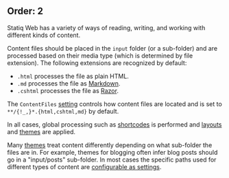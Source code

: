 Order: 2
---
Statiq Web has a variety of ways of reading, writing, and working with different kinds of content.


Content files should be placed in the `input` folder (or a sub-folder) and are processed based on their media type (which is determined by file extension). The following extensions are recognized by default:

- `.html` processes the file as plain HTML.
- `.md` processes the file as [Markdown](xref:web-markdown).
- `.cshtml` processes the file as [Razor](xref:web-razor).

The `ContentFiles` [setting](xref:web-settings) controls how content files are located and is set to `**/{!_,}*.{html,cshtml,md}` by default.

In all cases, global processing such as [shortcodes](xref:web-shortcodes) is performed and [layouts](xref:web-templates#layouts) and [themes](xref:web-themes) are applied.

Many [themes](xref:web-themes) treat content differently depending on what sub-folder the files are in. For example, themes for blogging often infer blog posts should go in a "input/posts" sub-folder. In most cases the specific paths used for different types of content are [configurable as settings](xref:web-settings).